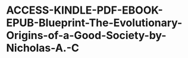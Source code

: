 # ACCESS-KINDLE-PDF-EBOOK-EPUB-Blueprint-The-Evolutionary-Origins-of-a-Good-Society-by-Nicholas-A.-C